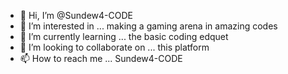 - 👋 Hi, I’m @Sundew4-CODE
- 👀 I’m interested in ... making a gaming arena in amazing codes
- 🌱 I’m currently learning ... the basic coding edquet
- 💞️ I’m looking to collaborate on ... this platform
- 📫 How to reach me ... Sundew4-CODE

<!---
Sundew4-CODE/Sundew4-CODE is a ✨ special ✨ repository because its `README.md` (this file) appears on your GitHub profile.
You can click the Preview link to take a look at your changes.
--->
